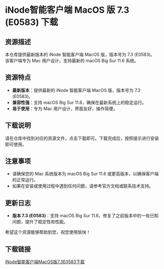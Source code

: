 # iNode智能客户端 MacOS 版 7.3 (E0583) 下载

## 资源描述

本仓库提供最新版本的 iNode 智能客户端 MacOS 版，版本号为 7.3 (E0583)。该客户端专为 Mac 用户设计，支持最新的 macOS Big Sur 11.6 系统。

## 资源特点

- **最新版本**：提供最新的 iNode 智能客户端 MacOS 版，版本号为 7.3 (E0583)。
- **兼容性强**：支持 macOS Big Sur 11.6，确保在最新系统上的稳定运行。
- **易于使用**：专为 Mac 用户设计，界面友好，操作简便。

## 下载说明

请在仓库中找到对应的资源文件，点击下载即可。下载完成后，按照提示进行安装即可使用。

## 注意事项

- 请确保您的 Mac 系统版本为 macOS Big Sur 11.6 或更高版本，以确保客户端的正常运行。
- 如果在安装或使用过程中遇到任何问题，请参考官方文档或联系技术支持。

## 更新日志

- **版本 7.3 (E0583)**：支持 macOS Big Sur 11.6，修复了之前版本中的一些已知问题，提升了稳定性和性能。

希望这个资源能够帮助到您，祝您使用愉快！

## 下载链接

[iNode智能客户端MacOS版7.3E0583下载](https://pan.quark.cn/s/f9a551924dcc)